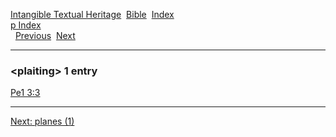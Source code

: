 [Intangible Textual Heritage](../../index)  [Bible](../index) 
[Index](index)   
[p Index](_p_)  
  [Previous](c08594)  [Next](c08596) 

------------------------------------------------------------------------

### &lt;plaiting&gt; 1 entry

[Pe1 3:3](../kjv/pe1003.htm#003)  

------------------------------------------------------------------------

[Next: planes (1)](c08596)
